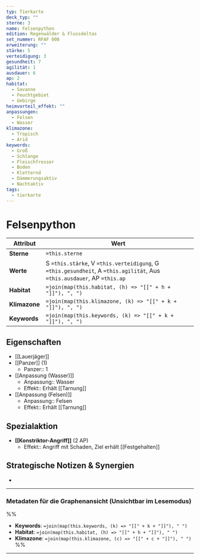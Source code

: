 ```yaml
---
typ: Tierkarte
deck_typ: ""
sterne: 3
name: Felsenpython
edition: Regenwälder & Flussdeltas
set_nummer: RFAF 008
erweiterung: ""
stärke: 5
verteidigung: 3
gesundheit: 7
agilität: 1
ausdauer: 6
ap: 2
habitat:
  - Savanne
  - Feuchtgebiet
  - Gebirge
heimvorteil_effekt: ""
anpassungen:
  - Felsen
  - Wasser
klimazone:
  - Tropisch
  - Arid
keywords:
  - Groß
  - Schlange
  - Fleischfresser
  - Boden
  - Kletternd
  - Dämmerungsaktiv
  - Nachtaktiv
tags:
  - tierkarte
---
```


# Felsenpython

| Attribut | Wert |
|---|---|
| **Sterne** | `=this.sterne` |
| **Werte** | S `=this.stärke`, V `=this.verteidigung`, G `=this.gesundheit`, A `=this.agilität`, Aus `=this.ausdauer`, AP `=this.ap` |
| **Habitat** | `=join(map(this.habitat, (h) => "[[" + h + "]]"), ", ")` |
| **Klimazone**| `=join(map(this.klimazone, (k) => "[[" + k + "]]"), ", ")` |
| **Keywords** | `=join(map(this.keywords, (k) => "[[" + k + "]]"), ", ")` |

## Eigenschaften

- [[Lauerjäger]]
- [[Panzer]] (1)
	- Panzer:: 1
- [[Anpassung (Wasser)]]
	- Anpassung:: Wasser
	- Effekt:: Erhält [[Tarnung]]
- [[Anpassung (Felsen)]]
	- Anpassung:: Felsen
	- Effekt:: Erhält [[Tarnung]]


## Spezialaktion

- **[[Konstriktor-Angriff]]** (2 AP)
	- Effekt:: Angriff mit Schaden, Ziel erhält [[Festgehalten]]

## Strategische Notizen & Synergien

-

---
### Metadaten für die Graphenansicht (Unsichtbar im Lesemodus)
%%
- **Keywords**: `=join(map(this.keywords, (k) => "[[" + k + "]]"), " ")`
- **Habitat**: `=join(map(this.habitat, (h) => "[[" + h + "]]"), " ")`
- **Klimazone**: `=join(map(this.klimazone, (c) => "[[" + c + "]]"), " ")`
%%
---